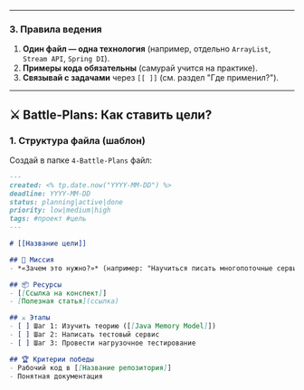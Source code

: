 
---

### **3. Правила ведения**  
1. **Один файл — одна технология** (например, отдельно `ArrayList`, `Stream API`, `Spring DI`).  
2. **Примеры кода обязательны** (самурай учится на практике).  
3. **Связывай с задачами** через `[[ ]]` (см. раздел "Где применил?").  

---

## **⚔️ Battle-Plans: Как ставить цели?**  
### **1. Структура файла (шаблон)**  
Создай в папке `4-Battle-Plans` файл:  
```markdown
---
created: <% tp.date.now("YYYY-MM-DD") %>  
deadline: YYYY-MM-DD  
status: planning|active|done  
priority: low|medium|high  
tags: #проект #цель  
---

# [[Название цели]]  

## 🎯 Миссия  
- *«Зачем это нужно?»* (например: "Научиться писать многопоточные сервисы").  

## 📦 Ресурсы  
- [[Ссылка на конспект]]  
- [Полезная статья](ссылка)  

## ⚔️ Этапы  
- [ ] Шаг 1: Изучить теорию ([[Java Memory Model]])  
- [ ] Шаг 2: Написать тестовый сервис  
- [ ] Шаг 3: Провести нагрузочное тестирование  

## 🏆 Критерии победы  
- Рабочий код в [[Название репозитория]]  
- Понятная документация  